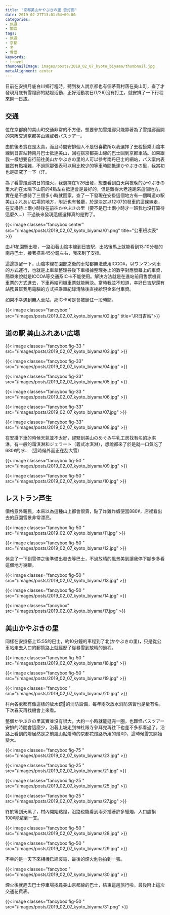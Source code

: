 ```yaml
---
title: "京都美山かやぶきの里 雪灯廊"
date: 2019-02-27T13:01:04+09:00
categories:
- 旅遊
- 關西
tags:
- 旅遊
- 京都
- 冬
- 雪景
keywords:
- travel
thumbnailImage: images/posts/2019_02_07_kyoto_biyama/thumbnail.jpg
metaAlignment: center
---
```

日前在安排月底白川鄉行程時，聽到友人說京都也有個茅葺村落在美山町，查了才發現月底有雪燈廊的點燈活動，正好活動初日(1/26)沒有打工，就安排了一下行程來趟一日旅。
<!--more-->
## 交通

位在京都府的美山町交通非常的不方便，想要參加雪燈廊只能靠著為了雪燈廊而開的京阪交通京都美山線或者バスツアー。

由於後者實在是太貴，而且時間安排個人不是很喜歡所以我選擇了去程搭乘山陰本線到日吉站轉南丹巴士抵達美山，回程搭京都美山線的巴士回到京都車站。如果跟我一樣想要自行前往美山かやぶきの里的人可以參考南丹巴士的網站，バス案内表雖然有點複雜，不過照那張表可以用比較少的等車時間抵達かやぶきの里，我當初也是研究了一下（汗。

為了看雪燈廊初日的煙火，我選擇在1/26出發，想要看到白天與夜晚的かやぶきの里大約在太陽下山前的4點左右抵達會是最好的，但是難得大老遠跑來這個地方，實在是不想待了三個多小時就回家，查了一下發現在安掛這個地方有一個叫道の駅 美山ふれあい広場的地方，附近也有餐廳，於是決定以12:07的發車的這條線走，在安掛待上兩小時後在前往かやぶきの里（要不是巴士兩小時才一班我也沒打算待這麼久…）不過後來發現這個選擇真的是對了。

{{< image classes="fancybox center" src="/images/posts/2019_02_07_kyoto_biyama/01.png"  title="公車班次表" >}}

由JR花園駅出發，一路沿著山陰本線到日吉駅，出站後馬上就能看到13:10分發的南丹巴士，接著搭乘45分鐘左右，我來到了安掛。

這邊提醒一下，山陰本線在園部之後的車站都無法使用ICCOA，以ワンマン列車的方式運行，也就是上車拿整理券後下車根據整理券上的數字對應螢幕上的車資，簡單來說就是ICCOA等交通系IC卡不能使用。解決方法就是在進站前用售票機買車票的方式進去，下車再給司機車票就能解決。當時我並不知道，幸好日吉駅還有站務員幫我用電腦的方式把乘車紀錄清除後直接給現金來付車資。

如果不幸遇到無人車站，那IC卡可是會被鎖住一段時間。

{{< image classes="fancybox " src="/images/posts/2019_02_07_kyoto_biyama/02.jpg"  title="JR日吉站">}}

## 道の駅 美山ふれあい広場

{{< image classes="fancybox fig-33 " src="/images/posts/2019_02_07_kyoto_biyama/03.jpg" >}}

{{< image classes="fancybox fig-33" src="/images/posts/2019_02_07_kyoto_biyama/04.jpg" >}}

{{< image classes="fancybox fig-33" src="/images/posts/2019_02_07_kyoto_biyama/05.jpg" >}}

{{< image classes="fancybox fig-33 " src="/images/posts/2019_02_07_kyoto_biyama/06.jpg" >}}

{{< image classes="fancybox fig-33" src="/images/posts/2019_02_07_kyoto_biyama/07.jpg" >}}

{{< image classes="fancybox fig-33" src="/images/posts/2019_02_07_kyoto_biyama/08.jpg" >}}

在安掛下車的時候天氣並不太好，趕緊到美山のめぐみ牛乳工房找有名的冰淇淋，有一般的霜淇淋和ジェラート（義式冰淇淋），想說都來了於是就一口氣吃了680¥的冰…（這時候外面正在刮大雪）

{{< image classes="fancybox fig-50 " src="/images/posts/2019_02_07_kyoto_biyama/09.jpg" >}}

{{< image classes="fancybox fig-50 " src="/images/posts/2019_02_07_kyoto_biyama/10.jpg" >}}

## レストラン芦生

價格意外親民，本來以為這種山上都會很貴，點了炸雞炸蝦便當880¥，店裡看出去的庭園雪景非常漂亮。

{{< image classes="fancybox fig-50 " src="/images/posts/2019_02_07_kyoto_biyama/11.jpg" >}}

{{< image classes="fancybox fig-50 " src="/images/posts/2019_02_07_kyoto_biyama/12.jpg" >}}

休息了一下到雪停之後準備出發去等巴士，不過放晴的風景美到讓我停下腳步多看這個地方幾眼。

{{< image classes="fancybox fig-50 " src="/images/posts/2019_02_07_kyoto_biyama/13.jpg" >}}

{{< image classes="fancybox fig-50 " src="/images/posts/2019_02_07_kyoto_biyama/14.jpg" >}}



{{< image classes="fancybox" src="/images/posts/2019_02_07_kyoto_biyama/17.jpg" >}}

## 美山かやぶきの里

同樣在安掛搭上15:55的巴士，約10分鐘的車程到了北(かやぶきの里)，只是從公車站走去入口的郵筒路上就經歷了從暴雪到放晴的過程。

{{< image classes="fancybox fig-50 " src="/images/posts/2019_02_07_kyoto_biyama/18.jpg" >}}

{{< image classes="fancybox fig-50 " src="/images/posts/2019_02_07_kyoto_biyama/19.jpg" >}}

{{< image classes="fancybox " src="/images/posts/2019_02_07_kyoto_biyama/20.jpg" >}}

村內各處都有像這樣的放水銃的消防設備，每年兩次放水消防演習也是蠻有名，下次春天再找機會上來看。

整個かやぶきの里其實並沒有很大，大約一小時就能逛完一圈，也難怪バスツアー安排的時間會這麼少，沿著上坡走到神社跟寺參拜完再往下也差不多都看過了。沿路上看到的燈居然是之前嵐山點燈時的京都花燈路所用的燈XD，這時候雪又開始變大。

{{< image classes="fancybox fig-75 " src="/images/posts/2019_02_07_kyoto_biyama/23.jpg" >}}

{{< image classes="fancybox fig-25 " src="/images/posts/2019_02_07_kyoto_biyama/21.jpg" >}}

{{< image classes="fancybox fig-25 " src="/images/posts/2019_02_07_kyoto_biyama/25.jpg" >}}

{{< image classes="fancybox fig-25 " src="/images/posts/2019_02_07_kyoto_biyama/27.jpg" >}}

終於等到天黑了，村內開始點燈，沿路也能看到兩旁插著許多蠟燭，入口處捐100¥能拿到一支。

{{< image classes="fancybox fig-50 " src="/images/posts/2019_02_07_kyoto_biyama/28.jpg" >}}

{{< image classes="fancybox fig-50 " src="/images/posts/2019_02_07_kyoto_biyama/29.jpg" >}}

不幸的是一天下來相機已經沒電，最後的煙火勉強拍到一張。

{{< image classes="fancybox  " src="/images/posts/2019_02_07_kyoto_biyama/30.jpg" >}}

煙火後就趕去巴士停車場找尋美山京都線的巴士，結束這趟旅行啦。最後附上這次交通花費表。

{{< image classes="fancybox fig-50 " src="/images/posts/2019_02_07_kyoto_biyama/31.png" >}}